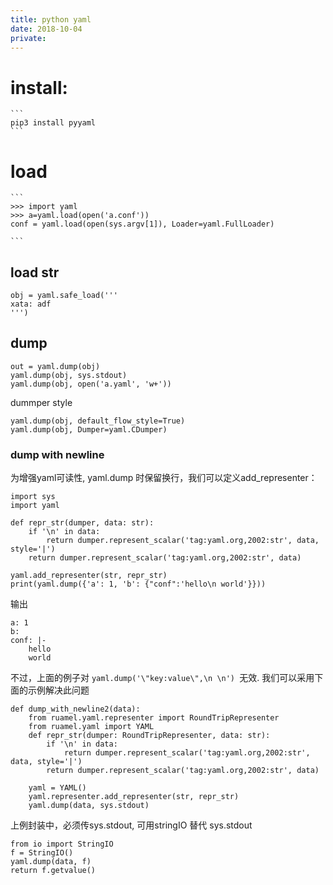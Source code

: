 ```yaml
---
title: python yaml
date: 2018-10-04
private:
---
```

# install:
    ```
    pip3 install pyyaml
    ```

# load
    ```
    >>> import yaml
    >>> a=yaml.load(open('a.conf'))
    conf = yaml.load(open(sys.argv[1]), Loader=yaml.FullLoader)

    ```

## load str
    obj = yaml.safe_load('''
    xata: adf
    ''')

## dump

    out = yaml.dump(obj)
    yaml.dump(obj, sys.stdout)
    yaml.dump(obj, open('a.yaml', 'w+'))

dummper style

    yaml.dump(obj, default_flow_style=True)
    yaml.dump(obj, Dumper=yaml.CDumper)


### dump with newline
为增强yaml可读性, yaml.dump 时保留换行，我们可以定义add_representer：

    import sys
    import yaml 

    def repr_str(dumper, data: str):
        if '\n' in data:
            return dumper.represent_scalar('tag:yaml.org,2002:str', data, style='|')
        return dumper.represent_scalar('tag:yaml.org,2002:str', data)

    yaml.add_representer(str, repr_str)
    print(yaml.dump({'a': 1, 'b': {"conf":'hello\n world'}}))

输出

    a: 1
    b:
    conf: |-
        hello
        world

不过，上面的例子对 `yaml.dump('\"key:value\",\n \n') `无效. 我们可以采用下面的示例解决此问题

    def dump_with_newline2(data):
        from ruamel.yaml.representer import RoundTripRepresenter
        from ruamel.yaml import YAML
        def repr_str(dumper: RoundTripRepresenter, data: str):
            if '\n' in data:
                return dumper.represent_scalar('tag:yaml.org,2002:str', data, style='|')
            return dumper.represent_scalar('tag:yaml.org,2002:str', data)

        yaml = YAML()
        yaml.representer.add_representer(str, repr_str)
        yaml.dump(data, sys.stdout)

上例封装中，必须传sys.stdout, 可用stringIO 替代 sys.stdout

    from io import StringIO
    f = StringIO()
    yaml.dump(data, f)
    return f.getvalue()
